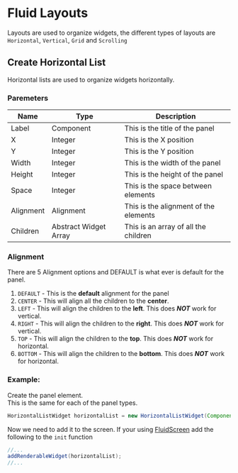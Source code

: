 # Fluid Layouts

Layouts are used to organize widgets, the different types of layouts are `Horizontal`, `Vertical`, `Grid`
and `Scrolling`

## Create Horizontal List

Horizontal lists are used to organize widgets horizontally.

### Paremeters

| Name      | Type                  | Description                           |
|-----------|-----------------------|---------------------------------------|
| Label     | Component             | This is the title of the panel        |
| X         | Integer               | This is the X position                |
| Y         | Integer               | This is the Y position                |
| Width     | Integer               | This is the width of the panel        |
| Height    | Integer               | This is the height of the panel       |
| Space     | Integer               | This is the space between elements    |
| Alignment | Alignment             | This is the alignment of the elements |
| Children  | Abstract Widget Array | This is an array of all the children  |

### Alignment
There are 5 Alignment options and DEFAULT is what ever is default for the panel.  
1. `DEFAULT` - This is the **default** alignment for the panel
2. `CENTER` - This will align all the children to the **center**.
3. `LEFT` - This will align the children to the **left**. This does **_NOT_** work for vertical.
4. `RIGHT` - This will align the children to the **right**. This does **_NOT_** work for vertical.
5. `TOP` - This will align the children to the **top**. This does **_NOT_** work for horizontal.
6. `BOTTOM` - This will align the children to the **bottom**. This does **_NOT_** work for horizontal.

### Example:
Create the panel element.   
This is the same for each of the panel types.
```java
HorizontalListWidget horizontalList = new HorizontalListWidget(Component.empty(), 0, 0, 500, 500, 20, Alignment.CENTER, WIDGET_1, WIDGET_2 //. ETC);
```
Now we need to add it to the screen.  If your using [FluidScreen](/docs/screen.md) add the following to the `init` function

```java
//...
addRenderableWidget(horizontalList);
//...
```
